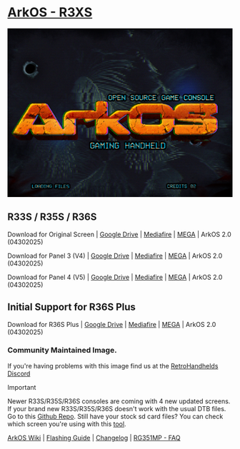 # [ArkOS - R3XS](https://aeolusux.github.io/ArkOS-R3XS/)
![](https://raw.githubusercontent.com/AeolusUX/ArkOS-R3XS/main/logo.bmp)

## R33S / R35S / R36S

Download for Original Screen  | [Google Drive](https://drive.google.com/file/d/108vEPPHMQBRh78ZFSnUqDU_PnLAcAvOg/view?usp=drive_link) | [Mediafire](https://www.mediafire.com/file/da4193t5vsjfsbr/ArkOS_R35S-R36S_v2.0_03302025.img.xz/file) | [MEGA](https://mega.nz/file/s8RhgRJK#gMpBDm75v7IxyG3p5XLfniYNvOC0KMk7CIs8zvzKrn8) |  ArkOS 2.0 (04302025)

Download for Panel 3 (V4)  | [Google Drive](https://drive.google.com/file/d/1n4bVIa6_bYS5b0Ld2RX9YJstMFFX8tji/view?usp=sharing) | [Mediafire](https://www.mediafire.com/file/9e5dk0vwt554n1l/ArkOS_R35S-R36S_v2.0_03302025_P3.img.xz/file) | [MEGA](https://mega.nz/file/t4hSURwJ#ENRXW2n8qlS0lmAlZ3RxAEoiXCs4vlU_YGRsuQW-a80) |  ArkOS 2.0 (04302025)

Download for Panel 4 (V5) | [Google Drive](https://drive.google.com/file/d/1CjUuMz5T1yokvqOo1y-7T8TWegHk0PB4/view?usp=drive_link) | [Mediafire](https://www.mediafire.com/file/23cw6ij4bz474f3/ArkOS_R35S-R36S_v2.0_03302025_P4.img.xz/file) | [MEGA](https://mega.nz/file/owBxjDIZ#XPsZCyfeEtFAFnkUB8jSQM0HcmlOYAqyt1Vjlyoc5rA) |  ArkOS 2.0 (04302025)

## Initial Support for R36S Plus
Download for R36S Plus | [Google Drive](https://drive.google.com/file/d/1Fc6A118Mv6_W-zMaG09GK6NCkxPkGCRI/view?usp=drive_link) | [Mediafire](https://www.mediafire.com/file/dnv82zdbd47jqls/ArkOS_R36SPLUS_v2.0_03302025.img.xz/file) | [MEGA](https://mega.nz/file/g04wjIjC#y4H2_VsRFG90j52NQnCfxuDGObCovyvAmd6ow0HFYrw) | ArkOS 2.0 (04302025)



### Community Maintained Image.
If you're having problems with this image find us at the [RetroHandhelds Discord](https://discord.gg/RetroHandhelds)

> [!IMPORTANT]  
Newer R33S/R35S/R36S consoles are coming with 4 new updated screens. 
If your brand new R33S/R35S/R36S doesn't work with the usual DTB files.
Go to this [Github Repo](https://github.com/AeolusUX/R36S-DTB). 
Still have your stock sd card files? You can check which screen you're using with this [tool](https://aeolusux.github.io/ArkOS-R3XS/tools/dtbIdentify.htm).

[ArkOS Wiki](https://github.com/christianhaitian/arkos/wiki) | [Flashing Guide](https://ko-fi.com/post/Installation-Guide-for-ArkOS-v2-0-01272024-J3J6TVPH1) | [Changelog](https://raw.githubusercontent.com/AeolusUX/ArkOS-R3XS-Updater/main/R3XS-Changelogs) | [RG351MP - FAQ](https://github.com/christianhaitian/arkos/wiki/Frequently-Asked-Questions---RG351MP)


